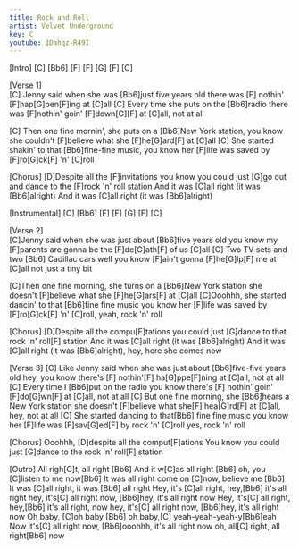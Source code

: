 ```yaml
---
title: Rock and Roll
artist: Velvet Underground
key: C
youtube: 1Dahqz-R49I
---
```


[Intro]
[C]     [Bb6]     [F]     [F] [G] [F]     [C]

[Verse 1]             
[C] Jenny said when she was [Bb6]just five years old there was
[F]  nothin' [F]hap[G]pen[F]ing at [C]all
[C] Every time she puts on the [Bb6]radio there was
[F]nothin' goin' [F]down[G][F] at [C]all, not at all

[C] Then one fine mornin', she puts on a [Bb6]New York station, you know she couldn't
[F]believe what she [F]he[G]ard[F] at [C]all
[C] She started shakin' to that [Bb6]fine-fine music, you know her
[F]life was saved by [F]ro[G]ck[F] 'n' [C]roll

[Chorus]
[D]Despite all the [F]invitations you know you could just
[G]go out and dance to the [F]rock 'n' roll station
And it was [C]all right (it was [Bb6]alright)
And it was [C]all right (it was [Bb6]alright)

[Instrumental]
[C]     [Bb6]     [F]     [F] [G] [F]     [C]

[Verse 2]                            
[C]Jenny said when she was just about [Bb6]five years old you know my
[F]parents are gonna be the [F]de[G]ath[F] of us [C]all
[C] Two TV sets and two [Bb6] Cadillac cars well you know
[F]ain't gonna [F]he[G]lp[F] me at [C]all not just a tiny bit

[C]Then one fine morning, she turns on a [Bb6]New York station she doesn't
[F]believe what she [F]he[G]ars[F] at [C]all
[C]Ooohhh, she started dancin' to that [Bb6]fine fine music you know her
[F]life was saved by [F]ro[G]ck[F] 'n' [C]roll, yeah, rock 'n' roll

[Chorus]
[D]Despite all the compu[F]tations
you could just [G]dance to that rock 'n' roll[F] station
And it was [C]all right (it was [Bb6]alright)
And it was [C]all right (it was [Bb6]alright), hey, here she comes now

[Verse 3]
[C] Like Jenny said when she was just about [Bb6]five-five years old hey, you know there's
[F] nothin'[F] ha[G]ppe[F]ning at [C]all, not at all
[C] Every time I [Bb6]put on the radio you know there's
[F] nothin' goin' [F]do[G]wn[F] at [C]all, not at all
[C] But one fine morning, she [Bb6]hears a New York station she doesn't
[F]believe what she[F] hea[G]rd[F] at [C]all, hey, not at all
[C] She started dancing to that[Bb6] fine fine music you know her
[F]life was [F]sav[G]ed[F] by rock 'n' [C]roll  yes, rock 'n' roll

[Chorus]
Ooohhh, [D]despite all the comput[F]ations
You know you could just [G]dance to the rock 'n' roll[F] station

[Outro]
All righ[C]t, all right    [Bb6]
And it w[C]as all right    [Bb6]
oh, you [C]listen to me now[Bb6] It was all right
come on [C]now, believe me  [Bb6]
It was [C]all right, it was [Bb6] all right
Hey, it's [C]all right, hey,[Bb6] it's all right
hey, it's[C] all right now, [Bb6]hey, it's all right now
Hey, it's[C] all right, hey,[Bb6] it's all right, now
hey, it's[C] all right now, [Bb6]hey, it's all right now
Oh baby, [C]oh baby       [Bb6]
oh baby,[C] yeah-yeah-yeah-y[Bb6]eah
Now it's[C] all right now, [Bb6]ooohhh, it's all right now
oh, all[C] right, all right[Bb6] now
